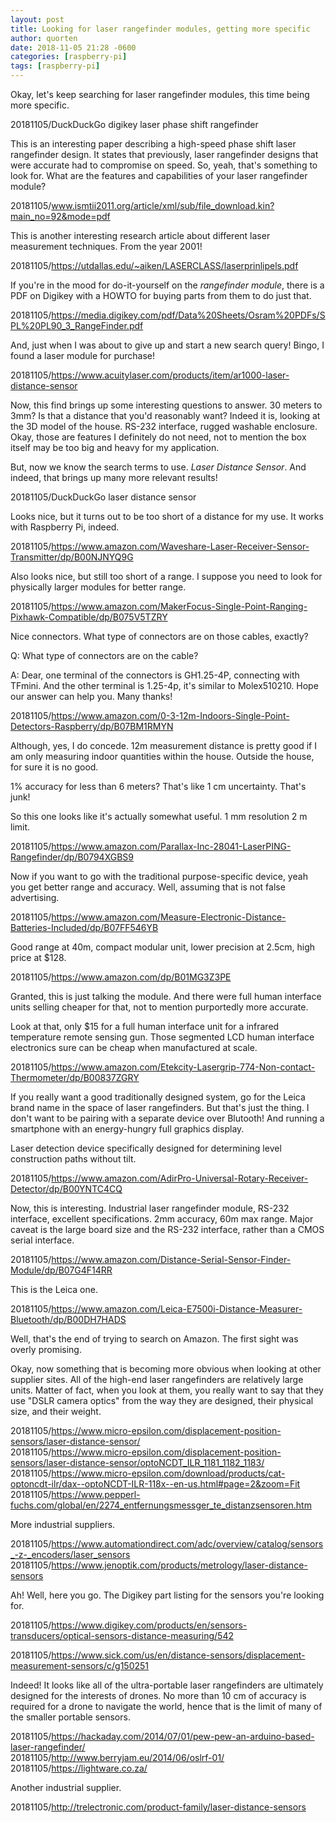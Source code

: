 ```yaml
---
layout: post
title: Looking for laser rangefinder modules, getting more specific
author: quorten
date: 2018-11-05 21:28 -0600
categories: [raspberry-pi]
tags: [raspberry-pi]
---
```


Okay, let's keep searching for laser rangefinder modules, this time
being more specific.

20181105/DuckDuckGo digikey laser phase shift rangefinder  

This is an interesting paper describing a high-speed phase shift laser
rangefinder design.  It states that previously, laser rangefinder
designs that were accurate had to compromise on speed.  So, yeah,
that's something to look for.  What are the features and capabilities
of your laser rangefinder module?

20181105/www.ismtii2011.org/article/xml/sub/file_download.kin?main_no=92&mode=pdf

This is another interesting research article about different laser
measurement techniques.  From the year 2001!

20181105/https://utdallas.edu/~aiken/LASERCLASS/laserprinlipels.pdf

If you're in the mood for do-it-yourself on the _rangefinder module_,
there is a PDF on Digikey with a HOWTO for buying parts from them to
do just that.

20181105/https://media.digikey.com/pdf/Data%20Sheets/Osram%20PDFs/SPL%20PL90_3_RangeFinder.pdf

And, just when I was about to give up and start a new search query!
Bingo, I found a laser module for purchase!

20181105/https://www.acuitylaser.com/products/item/ar1000-laser-distance-sensor

Now, this find brings up some interesting questions to answer.  30
meters to 3mm?  Is that a distance that you'd reasonably want?  Indeed
it is, looking at the 3D model of the house.  RS-232 interface, rugged
washable enclosure.  Okay, those are features I definitely do not
need, not to mention the box itself may be too big and heavy for my
application.

But, now we know the search terms to use.  _Laser Distance Sensor_.
And indeed, that brings up many more relevant results!

<!-- more -->

20181105/DuckDuckGo laser distance sensor

Looks nice, but it turns out to be too short of a distance for my use.
It works with Raspberry Pi, indeed.

20181105/https://www.amazon.com/Waveshare-Laser-Receiver-Sensor-Transmitter/dp/B00NJNYQ9G

Also looks nice, but still too short of a range.  I suppose you need
to look for physically larger modules for better range.

20181105/https://www.amazon.com/MakerFocus-Single-Point-Ranging-Pixhawk-Compatible/dp/B075V5TZRY

Nice connectors.  What type of connectors are on those cables,
exactly?

Q: What type of connectors are on the cable?

A: Dear, one terminal of the connectors is GH1.25-4P, connecting with
TFmini. And the other terminal is 1.25-4p, it's similar to
Molex510210. Hope our answer can help you. Many thanks!

20181105/https://www.amazon.com/0-3-12m-Indoors-Single-Point-Detectors-Raspberry/dp/B07BM1RMYN

Although, yes, I do concede.  12m measurement distance is pretty good
if I am only measuring indoor quantities within the house.  Outside
the house, for sure it is no good.

1% accuracy for less than 6 meters?  That's like 1 cm uncertainty.
That's junk!

So this one looks like it's actually somewhat useful.  1 mm resolution
2 m limit.

20181105/https://www.amazon.com/Parallax-Inc-28041-LaserPING-Rangefinder/dp/B0794XGBS9

Now if you want to go with the traditional purpose-specific device,
yeah you get better range and accuracy.  Well, assuming that is not
false advertising.

20181105/https://www.amazon.com/Measure-Electronic-Distance-Batteries-Included/dp/B07FF546YB

Good range at 40m, compact modular unit, lower precision at 2.5cm,
high price at $128.

20181105/https://www.amazon.com/dp/B01MG3Z3PE

Granted, this is just talking the module.  And there were full human
interface units selling cheaper for that, not to mention purportedly
more accurate.

Look at that, only $15 for a full human interface unit for a infrared
temperature remote sensing gun.  Those segmented LCD human interface
electronics sure can be cheap when manufactured at scale.

20181105/https://www.amazon.com/Etekcity-Lasergrip-774-Non-contact-Thermometer/dp/B00837ZGRY

If you really want a good traditionally designed system, go for the
Leica brand name in the space of laser rangefinders.  But that's just
the thing.  I don't want to be pairing with a separate device over
Blutooth!  And running a smartphone with an energy-hungry full
graphics display.

Laser detection device specifically designed for determining level
construction paths without tilt.

20181105/https://www.amazon.com/AdirPro-Universal-Rotary-Receiver-Detector/dp/B00YNTC4CQ

Now, this is interesting.  Industrial laser rangefinder module, RS-232
interface, excellent specifications.  2mm accuracy, 60m max range.
Major caveat is the large board size and the RS-232 interface, rather
than a CMOS serial interface.

20181105/https://www.amazon.com/Distance-Serial-Sensor-Finder-Module/dp/B07G4F14RR

This is the Leica one.

20181105/https://www.amazon.com/Leica-E7500i-Distance-Measurer-Bluetooth/dp/B00DH7HADS

Well, that's the end of trying to search on Amazon.  The first sight
was overly promising.

Okay, now something that is becoming more obvious when looking at
other supplier sites.  All of the high-end laser rangefinders are
relatively large units.  Matter of fact, when you look at them, you
really want to say that they use "DSLR camera optics" from the way
they are designed, their physical size, and their weight.

20181105/https://www.micro-epsilon.com/displacement-position-sensors/laser-distance-sensor/  
20181105/https://www.micro-epsilon.com/displacement-position-sensors/laser-distance-sensor/optoNCDT_ILR_1181_1182_1183/  
20181105/https://www.micro-epsilon.com/download/products/cat-optoncdt-ilr/dax--optoNCDT-ILR-118x--en-us.html#page=2&zoom=Fit  
20181105/https://www.pepperl-fuchs.com/global/en/2274_entfernungsmessger_te_distanzsensoren.htm

More industrial suppliers.

20181105/https://www.automationdirect.com/adc/overview/catalog/sensors_-z-_encoders/laser_sensors  
20181105/https://www.jenoptik.com/products/metrology/laser-distance-sensors

Ah!  Well, here you go.  The Digikey part listing for the sensors
you're looking for.

20181105/https://www.digikey.com/products/en/sensors-transducers/optical-sensors-distance-measuring/542

20181105/https://www.sick.com/us/en/distance-sensors/displacement-measurement-sensors/c/g150251

Indeed!  It looks like all of the ultra-portable laser rangefinders
are ultimately designed for the interests of drones.  No more than 10
cm of accuracy is required for a drone to navigate the world, hence
that is the limit of many of the smaller portable sensors.

20181105/https://hackaday.com/2014/07/01/pew-pew-an-arduino-based-laser-rangefinder/  
20181105/http://www.berryjam.eu/2014/06/oslrf-01/  
20181105/https://lightware.co.za/

Another industrial supplier.

20181105/http://trelectronic.com/product-family/laser-distance-sensors
